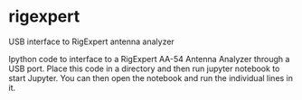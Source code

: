 # rigexpert
USB interface to RigExpert antenna analyzer

Ipython code to interface to a RigExpert AA-54 Antenna Analyzer
through a USB port. Place this code in a directory and then
run
    jupyter notebook
to start Jupyter. You can then open the notebook and run the individual
lines in it.

